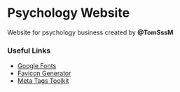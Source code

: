 # Psychology Website

Website for psychology business created by __@TomSssM__

### Useful Links

- [Google Fonts](https://fonts.google.com)
- [Favicon Generator](https://realfavicongenerator.net)
- [Meta Tags Toolkit](https://metatags.io)
